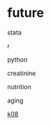 # future

stata 

r

python

creatinine

nutrition

aging

[k08](https://grantome.com/grant/NIH/K08-AG065520-01)
